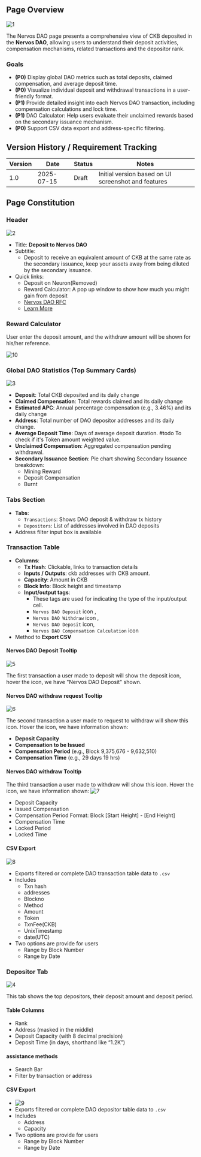 ## Page Overview

![1](NervosDAO_img/1.png)  

The Nervos DAO page presents a comprehensive view of CKB deposited in the **Nervos DAO**, allowing users to understand their deposit activities, compensation mechanisms, related transactions and the depositor rank.

### Goals

* **(P0)** Display global DAO metrics such as total deposits, claimed compensation, and average deposit time.
* **(P0)** Visualize individual deposit and withdrawal transactions in a user-friendly format.
* **(P1)** Provide detailed insight into each Nervos DAO transaction, including compensation calculations and lock time.
* **(P1)** DAO Calculator: Help users evaluate their unclaimed rewards based on the secondary issuance mechanism.
* **(P0)** Support CSV data export and address-specific filtering.



## Version History / Requirement Tracking

| Version | Date       | Status | Notes                                               |
| ------- | ---------- | ------ | --------------------------------------------------- |
| 1.0     | 2025-07-15 | Draft  | Initial version based on UI screenshot and features |



## Page Constitution

### Header

![2](NervosDAO_img/2.png)  

* Title: **Deposit to Nervos DAO**
* Subtitle: 
  * Deposit to receive an equivalent amount of CKB at the same rate as the secondary issuance, keep your assets away from being diluted by the secondary issuance.
* Quick links:
  * Deposit on Neuron(Removed)
  * Reward Calculator: A pop up window to show how much you might gain from deposit
  * [Nervos DAO RFC](https://github.com/nervosnetwork/rfcs/blob/master/rfcs/0023-dao-deposit-withdraw/0023-dao-deposit-withdraw.md)
  * [Learn More](https://www.nervos.org/knowledge-base/nervosdao_withdrawal_process_explained)


### Reward Calculator
User enter the deposit amount, and the withdraw amount will be shown for his/her reference.

![10](NervosDAO_img/10.png)  

### Global DAO Statistics (Top Summary Cards)

![3](NervosDAO_img/3.png)  

* **Deposit**: Total CKB deposited and its daily change
* **Claimed Compensation**: Total rewards claimed and its daily change
* **Estimated APC**: Annual percentage compensation (e.g., 3.46%) and its daily change
* **Address**: Total number of DAO depositor addresses and its daily change.
* **Average Deposit Time**: Days of average deposit duration. #todo To check if it's Token amount weighted value.
* **Unclaimed Compensation**: Aggregated compensation pending withdrawal.
* **Secondary Issuance Section**: Pie chart showing Secondary Issuance breakdown:
  * Mining Reward
  * Deposit Compensation
  * Burnt


### Tabs Section

* **Tabs**:
  * `Transactions`: Shows DAO deposit & withdraw tx history
  * `Depositors`: List of addresses involved in DAO deposits
* Address filter input box is available


### Transaction Table

* **Columns**:
  * **Tx Hash**: Clickable, links to transaction details
  * **Inputs / Outputs**: ckb addresses with CKB amount.
  * **Capacity**: Amount in CKB
  * **Block Info**: Block height and timestamp
  * **Input/output tags**: 
    * These tags are used for indicating the type of the input/output cell.
    * `Nervos DAO Deposit` icon , 
    * `Nervos DAO Withdraw` icon ,
    * `Nervos DAO Deposit` icon,
    * `Nervos DAO Compensation Calculation` icon
* Method to **Export CSV**

#### Nervos DAO Deposit Tooltip

![5](NervosDAO_img/5.png)  

The first transaction a user made to deposit will show the deposit icon, hover the icon, we have "Nervos DAO Deposit" shown.

#### Nervos DAO withdraw request Tooltip

![6](NervosDAO_img/6.png)  

The second transaction a user made to request to withdraw will show this icon. Hover the icon, we have information shown:
  * **Deposit Capacity** 
  * **Compensation to be Issued** 
  * **Compensation Period** (e.g., Block 9,375,676 - 9,632,510)
  * **Compensation Time** (e.g., 29 days 19 hrs)

#### Nervos DAO withdraw Tooltip

The third transaction a user made to withdraw will show this icon. Hover the icon, we have information shown:
![7](NervosDAO_img/7.png)  
* Deposit Capacity
* Issued Compensation
* Compensation Period
  Format: Block [Start Height] - [End Height]
* Compensation Time
* Locked Period
* Locked Time


#### CSV Export
![8](NervosDAO_img/8.png)  
* Exports filtered or complete DAO transaction table data to `.csv`
* Includes
  * Txn hash
  * addresses
  * Blockno
  * Method
  * Amount
  * Token
  * TxnFee(CKB)
  * UnixTimestamp
  * date(UTC)
* Two options are provide for users
  * Range by Block Number
  * Range by Date


### Depositor Tab

![4](NervosDAO_img/4.png)  

This tab shows the top depositors, their deposit amount and deposit period.

#### Table Columns

* Rank
* Address (masked in the middle)
* Deposit Capacity (with 8 decimal precision)
* Deposit Time (in days, shorthand like “1.2K”)


#### assistance methods
- Search Bar
- Filter by transaction or address

#### CSV Export
* ![9](NervosDAO_img/9.png)  
* Exports filtered or complete DAO depositor table data to `.csv`
* Includes
  * Address
  * Capacity
* Two options are provide for users
  * Range by Block Number
  * Range by Date

